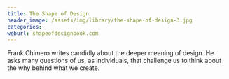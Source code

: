 ```yaml
---
title: The Shape of Design
header_image: /assets/img/library/the-shape-of-design-3.jpg
categories:
weburl: shapeofdesignbook.com
---
```


Frank Chimero writes candidly about the deeper meaning of design. He asks many questions of us, as individuals, that challenge us to think about the why behind what we create.